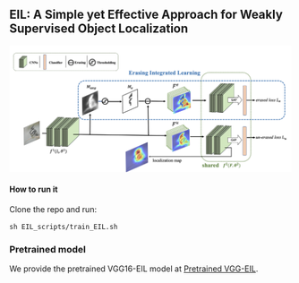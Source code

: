 ## EIL: A Simple yet Effective Approach for Weakly Supervised Object Localization

![Overview of the network](readMeImg/network_overview.png)

#### How to run it

Clone the repo and run:

```
sh EIL_scripts/train_EIL.sh
```

### Pretrained model

We provide the pretrained VGG16-EIL model at [Pretrained VGG-EIL](https://drive.google.com/file/d/1inDkUYKk5wOrWh4Lcfoy0ztxHNdbOY84/view?usp=sharing).